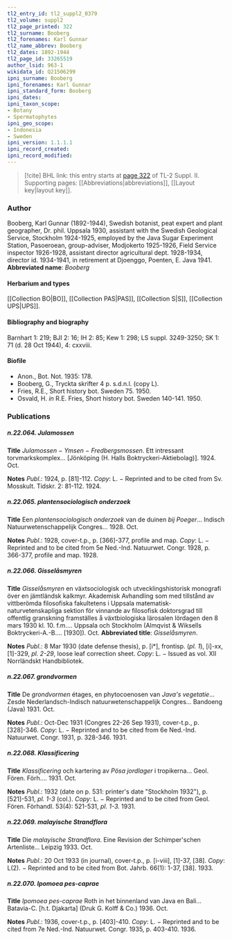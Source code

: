```yaml
---
tl2_entry_id: tl2_suppl2_0379
tl2_volume: suppl2
tl2_page_printed: 322
tl2_surname: Booberg
tl2_forenames: Karl Gunnar
tl2_name_abbrev: Booberg
tl2_dates: 1892-1944
tl2_page_id: 33265519
author_lsid: 963-1
wikidata_id: Q21506299
ipni_surname: Booberg
ipni_forenames: Karl Gunnar
ipni_standard_form: Booberg
ipni_dates: 
ipni_taxon_scope: 
- Botany
- Spermatophytes
ipni_geo_scope: 
- Indonesia
- Sweden
ipni_version: 1.1.1.1
ipni_record_created: 
ipni_record_modified:
---
```



> [!cite] BHL link: this entry starts at [page 322](https://www.biodiversitylibrary.org/page/33265519) of TL-2 Suppl. II.
> Supporting pages: [[Abbreviations|abbreviations]], [[Layout key|layout key]].

### Author

Booberg, Karl Gunnar (1892-1944), Swedish botanist, peat expert and plant geographer, Dr. phil. Uppsala 1930, assistant with the Swedish Geological Service, Stockholm 1924-1925, employed by the Java Sugar Experiment Station, Pasoeroean, group-adviser, Modjokerto 1925-1926, Field Service inspector 1926-1928, assistant director agricultural dept. 1928-1934, director id. 1934-1941, in retirement at Djoenggo, Poenten, E. Java 1941. 
**Abbreviated name**: *Booberg*

#### Herbarium and types

[[Collection BO|BO]], [[Collection PAS|PAS]], [[Collection S|S]], [[Collection UPS|UPS]].

#### Bibliography and biography

Barnhart 1: 219; BJI 2: 16; IH 2: 85; Kew 1: 298; LS suppl. 3249-3250; SK 1: 71 (d. 28 Oct 1944), 4: cxxviii.

#### Biofile

- Anon., Bot. Not. 1935: 178.
- Booberg, G., Tryckta skrifter 4 p. s.d.n.l. (copy L).
- Fries, R.E., Short history bot. Sweden 75. 1950.
- Osvald, H. *in* R.E. Fries, Short history bot. Sweden 140-141. 1950.

### Publications

##### n.22.064. Julamossen

**Title**
*Julamossen* − *Ymsen* − *Fredbergsmossen*. Ett intressant torvmarkskomplex... \[Jönköping (H. Halls Boktryckeri-Aktiebolag)\]. 1924. Oct.

**Notes**
*Publ*.: 1924, p. \[81\]-112. *Copy*: L. − Reprinted and to be cited from Sv. Mosskult. Tidskr. 2: 81-112. 1924.

##### n.22.065. plantensociologisch onderzoek

**Title**
Een *plantensociologisch onderzoek* van de duinen *bij Poeger*... Indisch Natuurwetenschappelijk Congres... 1928. Oct.

**Notes**
*Publ*.: 1928, cover-t.p., p. \[366\]-377, profile and map. *Copy*: L. − Reprinted and to be cited from 5e Ned.-Ind. Natuurwet. Congr. 1928, p. 366-377, profile and map. 1928.

##### n.22.066. Gisselåsmyren

**Title**
*Gisselåsmyren* en växtsociologisk och utvecklingshistorisk monografi över en jämtländsk kalkmyr. Akademisk Avhandling som med tillstånd av vittberömda filosofiska fakultetens i Uppsala matematisk-naturvetenskapliga sektion för vinnande av filosofisk doktorsgrad till offentlig granskning framställes å växtbiologiska lärosalen lördagen den 8 mars 1930 kl. 10. f.m.... Uppsala och Stockholm (Almqvist & Wiksells Boktryckeri-A.-B.... \[1930\]). Oct.
**Abbreviated title**: *Gisselåsmyren*.

**Notes**
*Publ*.: 8 Mar 1930 (date defense thesis), p. \[i\*\], frontisp. (*pl. 1*), \[i\]-xx, \[1\]-329, *pl. 2-29*, loose leaf correction sheet. *Copy*: L. − Issued as vol. XII Norrländskt Handbibliotek.

##### n.22.067. grondvormen

**Title**
De *grondvormen* étages, en phytocoenosen van *Java's vegetatie*... Zesde Nederlandsch-Indisch natuurwetenschappelijk Congres... Bandoeng (Java) 1931. Oct.

**Notes**
*Publ*.: Oct-Dec 1931 (Congres 22-26 Sep 1931), cover-t.p., p. \[328\]-346. *Copy*: L. − Reprinted and to be cited from 6e Ned.-Ind. Natuurwet. Congr. 1931, p. 328-346. 1931.

##### n.22.068. Klassificering

**Title**
*Klassificering* och kartering av *Pösa jordlager* i tropikerna... Geol. Fören. Förh.... 1931. Oct.

**Notes**
*Publ*.: 1932 (date on p. 531: printer's date "Stockholm 1932"), p. \[521\]-531, *pl. 1-3* (col.). *Copy*: L. − Reprinted and to be cited from Geol. Fören. Förhandl. 53(4): 521-531, *pl. 1-3.* 1931.

##### n.22.069. malayische Strandflora

**Title**
Die *malayische Strandflora*. Eine Revision der Schimper'schen Artenliste... Leipzig 1933. Oct.

**Notes**
*Publ*.: 20 Oct 1933 (in journal), cover-t.p., p. \[i-viii\], \[1\]-37, \[38\]. *Copy*: L(2). − Reprinted and to be cited from Bot. Jahrb. 66(1): 1-37, \[38\]. 1933.

##### n.22.070. Ipomoea pes-caprae

**Title**
*Ipomoea pes-caprae* Roth in het binnenland van Java en Bali... Batavia-C. \[h.t. Djakarta\] (Druk G. Kolff & Co.) 1936. Oct.

**Notes**
*Publ*.: 1936, cover-t.p., p. \[403\]-410. *Copy*: L. − Reprinted and to be cited from 7e Ned.-Ind. Natuurwet. Congr. 1935, p. 403-410. 1936.

